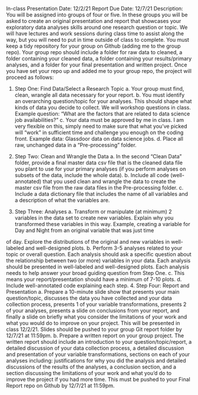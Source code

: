 In-class Presentation Date: 12/2/21
Report Due Date: 12/7/21
Description: You will be assigned into groups of four or five. In these groups you will be asked
to create an original presentation and report that showcases your exploratory data analyses skills
around one research question or topic. We will have lectures and work sessions during class time
to assist along the way, but you will need to put in time outside of class to complete. You must
keep a tidy repository for your group on Github (adding me to the group repo). Your group repo
should include a folder for raw data to cleaned, a folder containing your cleaned data, a folder
containing your results/primary analyses, and a folder for your final presentation and written
project. Once you have set your repo up and added me to your group repo, the project will
proceed as follows:
1. Step One: Find Data/Select a Research Topic
a. Your group must find, clean, wrangle all data necessary for your report.
b. You must identify an overarching question/topic for your analyses. This should
shape what kinds of data you decide to collect. We will workshop questions in
class. Example question: “What are the factors that are related to data science job
availabilities?”
c. Your data must be approved by me in class. I am very flexible on this, simply
need to make sure that what you’ve picked will “work” in sufficient time and
challenge you enough on the coding front. Example data: Glassdoor data on data
science jobs.
d. Place all raw, unchanged data in a “Pre-processing” folder.
2. Step Two: Clean and Wrangle the Data
a. In the second “Clean Data” folder, provide a final master data csv file that is the
cleaned data file you plant to use for your primary analyses (if you perform
analyses on subsets of the data, include the whole data).
b. Include all code (well-annotated) that you used clean and wrangle the data to
create the master csv file from the raw data files in the Pre-processing folder.
c. Include a data dictionary file that includes the name of all variables and a
description of what the variables are.

3. Step Three: Analyses
a. Transform or manipulate (at minimum) 2 variables in the data set to create new
variables. Explain why you transformed these variables in this way. Example,
creating a variable for Day and Night from an original variable that was just time

of day. Explore the distributions of the original and new variables in well-labeled
and well-designed plots.
b. Perform 3-5 analyses related to your topic or overall question. Each analysis
should ask a specific question about the relationship between two (or more)
variables in your data. Each analysis should be presented in well-labeled and
well-designed plots. Each analysis needs to help answer your broad guiding
question from Step One.
c. This means your report/presentation should have a minimum of 7-10 plots.
d. Include well-annotated code explaining each step.
4. Step Four: Report and Presentation
a. Prepare a 10-minute slide show that presents your main question/topic, discusses
the data you have collected and your data collection process, presents 1 of your
variable transformations, presents 2 of your analyses, presents a slide on
conclusions from your report, and finally a slide on briefly what you consider the
limitations of your work and what you would do to improve on your project. This
will be presented in class 12/2/21. Slides should be pushed to your group Git
report folder by 12/7/21 at 11:59pm.
b. Prepare a written report on your group project. The written report should include
an introduction to your question/topic/report, a detailed discussion of your data
collection process, a detailed discussion and presentation of your variable
transformations, sections on each of your analyses including: justifications for
why you did the analysis and detailed discussions of the results of the analyses, a
conclusion section, and a section discussing the limitations of your work and what
you’d do to improve the project if you had more time. This must be pushed to
your Final Report repo on Github by 12/7/21 at 11:59pm.
